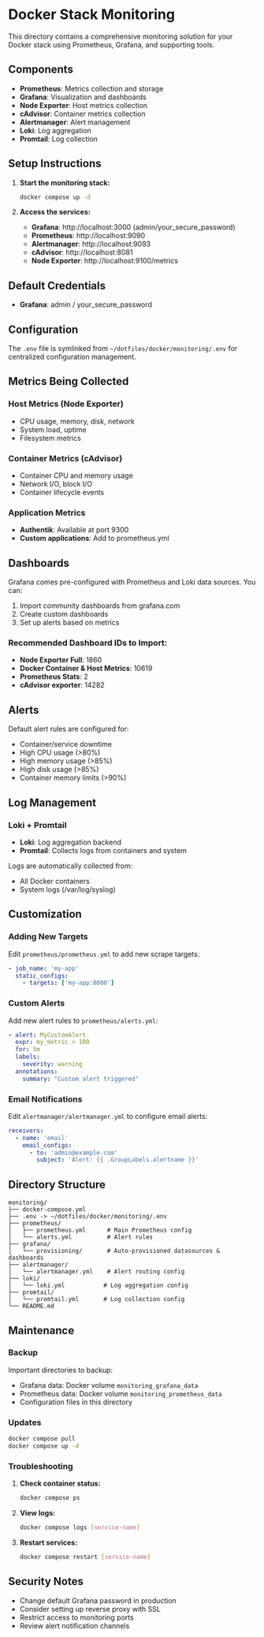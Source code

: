 # Docker Stack Monitoring

This directory contains a comprehensive monitoring solution for your Docker stack using Prometheus, Grafana, and supporting tools.

## Components

- **Prometheus**: Metrics collection and storage
- **Grafana**: Visualization and dashboards
- **Node Exporter**: Host metrics collection
- **cAdvisor**: Container metrics collection
- **Alertmanager**: Alert management
- **Loki**: Log aggregation
- **Promtail**: Log collection

## Setup Instructions

1. **Start the monitoring stack:**
   ```bash
   docker compose up -d
   ```

2. **Access the services:**
   - **Grafana**: http://localhost:3000 (admin/your_secure_password)
   - **Prometheus**: http://localhost:9090
   - **Alertmanager**: http://localhost:9093
   - **cAdvisor**: http://localhost:8081
   - **Node Exporter**: http://localhost:9100/metrics

## Default Credentials

- **Grafana**: admin / your_secure_password

## Configuration

The `.env` file is symlinked from `~/dotfiles/docker/monitoring/.env` for centralized configuration management.

## Metrics Being Collected

### Host Metrics (Node Exporter)
- CPU usage, memory, disk, network
- System load, uptime
- Filesystem metrics

### Container Metrics (cAdvisor)
- Container CPU and memory usage
- Network I/O, block I/O
- Container lifecycle events

### Application Metrics
- **Authentik**: Available at port 9300
- **Custom applications**: Add to prometheus.yml

## Dashboards

Grafana comes pre-configured with Prometheus and Loki data sources. You can:

1. Import community dashboards from grafana.com
2. Create custom dashboards
3. Set up alerts based on metrics

### Recommended Dashboard IDs to Import:
- **Node Exporter Full**: 1860
- **Docker Container & Host Metrics**: 10619
- **Prometheus Stats**: 2
- **cAdvisor exporter**: 14282

## Alerts

Default alert rules are configured for:
- Container/service downtime
- High CPU usage (>80%)
- High memory usage (>85%)
- High disk usage (>85%)
- Container memory limits (>90%)

## Log Management

### Loki + Promtail
- **Loki**: Log aggregation backend
- **Promtail**: Collects logs from containers and system

Logs are automatically collected from:
- All Docker containers
- System logs (/var/log/syslog)

## Customization

### Adding New Targets

Edit `prometheus/prometheus.yml` to add new scrape targets:

```yaml
- job_name: 'my-app'
  static_configs:
    - targets: ['my-app:8080']
```

### Custom Alerts

Add new alert rules to `prometheus/alerts.yml`:

```yaml
- alert: MyCustomAlert
  expr: my_metric > 100
  for: 5m
  labels:
    severity: warning
  annotations:
    summary: "Custom alert triggered"
```

### Email Notifications

Edit `alertmanager/alertmanager.yml` to configure email alerts:

```yaml
receivers:
  - name: 'email'
    email_configs:
      - to: 'admin@example.com'
        subject: 'Alert: {{ .GroupLabels.alertname }}'
```

## Directory Structure

```
monitoring/
├── docker-compose.yml
├── .env -> ~/dotfiles/docker/monitoring/.env
├── prometheus/
│   ├── prometheus.yml      # Main Prometheus config
│   └── alerts.yml          # Alert rules
├── grafana/
│   └── provisioning/       # Auto-provisioned datasources & dashboards
├── alertmanager/
│   └── alertmanager.yml    # Alert routing config
├── loki/
│   └── loki.yml           # Log aggregation config
├── promtail/
│   └── promtail.yml       # Log collection config
└── README.md
```

## Maintenance

### Backup
Important directories to backup:
- Grafana data: Docker volume `monitoring_grafana_data`
- Prometheus data: Docker volume `monitoring_prometheus_data`
- Configuration files in this directory

### Updates
```bash
docker compose pull
docker compose up -d
```

### Troubleshooting

1. **Check container status:**
   ```bash
   docker compose ps
   ```

2. **View logs:**
   ```bash
   docker compose logs [service-name]
   ```

3. **Restart services:**
   ```bash
   docker compose restart [service-name]
   ```

## Security Notes

- Change default Grafana password in production
- Consider setting up reverse proxy with SSL
- Restrict access to monitoring ports
- Review alert notification channels

